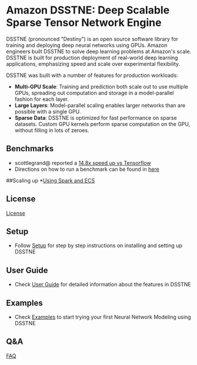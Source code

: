 # Amazon DSSTNE: Deep Scalable Sparse Tensor Network Engine

DSSTNE (pronounced "Destiny") is an open source software library for training and deploying deep neural
networks using GPUs. Amazon engineers built DSSTNE to solve deep learning
problems at Amazon's scale. DSSTNE is built for production deployment of real-world
deep learning applications, emphasizing speed and scale over experimental flexibility.

DSSTNE was built with a number of features for production workloads:

* **Multi-GPU Scale**: Training and prediction
both scale out to use multiple GPUs, spreading out computation
and storage in a model-parallel fashion for each layer.
* **Large Layers**: Model-parallel scaling enables larger networks than
are possible with a single GPU.
* **Sparse Data**: DSSTNE is optimized for fast performance on sparse datasets. Custom GPU kernels perform sparse computation on the GPU, without filling in lots of zeroes.

## Benchmarks
* scottlegrand@ reported a [14.8x speed up vs Tensorflow](https://medium.com/@scottlegrand/first-dsstne-benchmarks-tldr-almost-15x-faster-than-tensorflow-393dbeb80c0f#.ghe74fu1q)
* Directions on how to run a benchmark can be found in [here](benchmarks/Benchmark.md)

##Scaling up
*[Using Spark and ECS](http://blogs.aws.amazon.com/bigdata/post/TxGEL8IJ0CAXTK/Generating-Recommendations-at-Amazon-Scale-with-Apache-Spark-and-Amazon-DSSTNE)
    

## License
[License](LICENSE)


 
 

## Setup
* Follow [Setup](docs/getting_started/setup.md) for step by step instructions on installing and setting up DSSTNE

## User Guide
* Check [User Guide](docs/getting_started/userguide.md) for detailed information about the features in DSSTNE

## Examples
* Check [Examples](docs/getting_started/examples.md) to start trying your first Neural Network Modeling using DSSTNE

## Q&A
[FAQ](FAQ.md)
